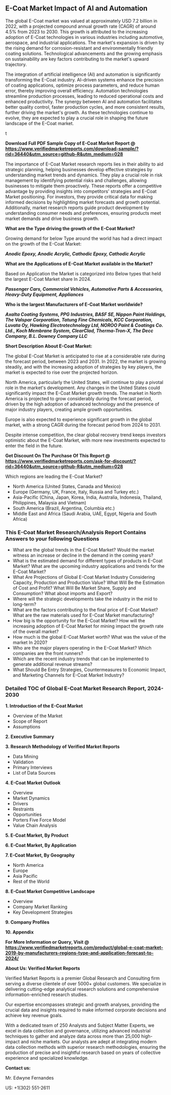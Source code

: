 <h2>E-Coat Market Impact of AI and Automation</h2><p>The global E-Coat market was valued at approximately USD 7.2 billion in 2022, with a projected compound annual growth rate (CAGR) of around 4.5% from 2023 to 2030. This growth is attributed to the increasing adoption of E-Coat technologies in various industries including automotive, aerospace, and industrial applications. The market's expansion is driven by the rising demand for corrosion-resistant and environmentally friendly coating solutions. Technological advancements and the growing emphasis on sustainability are key factors contributing to the market's upward trajectory.</p><p>The integration of artificial intelligence (AI) and automation is significantly transforming the E-Coat industry. AI-driven systems enhance the precision of coating applications, optimize process parameters, and reduce human error, thereby improving overall efficiency. Automation technologies streamline production processes, leading to reduced operational costs and enhanced productivity. The synergy between AI and automation facilitates better quality control, faster production cycles, and more consistent results, further driving the market's growth. As these technologies continue to evolve, they are expected to play a crucial role in shaping the future landscape of the E-Coat market.</p>t</p><p id="" class=""><strong>Download Full PDF Sample Copy of E-Coat Market Report @ <a href="https://www.verifiedmarketreports.com/download-sample/?rid=36440&utm_source=github-R&utm_medium=028" target="_blank">https://www.verifiedmarketreports.com/download-sample/?rid=36440&utm_source=github-R&utm_medium=028</a></strong></p><p>The importance of&nbsp;E-Coat Market research reports lies in their ability to aid strategic planning, helping businesses develop effective strategies by understanding market trends and dynamics. They play a crucial role in risk management by identifying potential risks and challenges, allowing businesses to mitigate them proactively. These reports offer a competitive advantage by providing insights into competitors' strategies and E-Coat Market positioning. For investors, they provide critical data for making informed decisions by highlighting market forecasts and growth potential. Additionally, market research reports guide product development by understanding consumer needs and preferences, ensuring products meet market demands and drive business growth.</p><p><strong>What are the&nbsp;Type driving the growth of the E-Coat Market?</strong></p><p id="" class="">Growing demand for below Type around the world has had a direct impact on the growth of the E-Coat Market:</p><em><strong>Anodic Epoxy, Anodic Acrylic, Cathodic Epoxy, Cathodic Acrylic</strong></em></p><strong>What are the&nbsp;Applications&nbsp;of E-Coat Market available in the Market?</strong></p><p id="" class="">Based on Application the Market is categorized into Below types that held the largest E-Coat Market share In 2024.</p><em><strong>Passenger Cars, Commercial Vehicles, Automotive Parts & Accessories, Heavy-Duty Equipment, Appliances</strong></em></p><strong>Who is the largest Manufacturers of E-Coat Market worldwide?</strong></p><p><em><strong>Axalta Coating Systems, PPG Industries, BASF SE, Nippon Paint Holdings, The Valspar Corporation, Tatung Fine Chemicals, KCC Corporation, Luvata Oy, Hawking Electrotechnology Ltd, NOROO Paint & Coatings Co. Ltd., Koch Membrane System, ClearClad, Therma-Tron-X, The Decc Company, B.L. Downey Company LLC</strong></em></p><p id="" class=""><strong>Short Description About E-Coat Market:</strong></p><p>The global E-Coat Market is anticipated to rise at a considerable rate during the forecast period, between 2023 and 2031. In 2022, the market is growing steadily, and with the increasing adoption of strategies by key players, the market is expected to rise over the projected horizon.</p><p>North America, particularly the United States, will continue to play a pivotal role in the market's development. Any changes in the United States could significantly impact the E-Coat Market growth trends. The market in North America is projected to grow considerably during the forecast period, driven by the high adoption of advanced technology and the presence of major industry players, creating ample growth opportunities.</p><p>Europe is also expected to experience significant growth in the global market, with a strong CAGR during the forecast period from 2024 to 2031.</p><p>Despite intense competition, the clear global recovery trend keeps investors optimistic about the E-Coat Market, with more new investments expected to enter the field in the future.</p><p id="" class=""><strong>Get Discount On The Purchase Of This Report @ <a href="https://www.verifiedmarketreports.com/ask-for-discount/?rid=36440&utm_source=github-R&utm_medium=028" target="_blank">https://www.verifiedmarketreports.com/ask-for-discount/?rid=36440&utm_source=github-R&utm_medium=028</a></strong></p>Which regions are leading the E-Coat Market?</p><ul><li>North America (United States, Canada and Mexico)</li><li>Europe (Germany, UK, France, Italy, Russia and Turkey etc.)</li><li>Asia-Pacific (China, Japan, Korea, India, Australia, Indonesia, Thailand, Philippines, Malaysia and Vietnam)</li><li>South America (Brazil, Argentina, Columbia etc.)</li><li>Middle East and Africa (Saudi Arabia, UAE, Egypt, Nigeria and South Africa)</li></ul><h3 id="" class="">This E-Coat Market Research/Analysis Report Contains Answers to your following Questions</h3><ul><li>What are the global trends in the E-Coat Market? Would the market witness an increase or decline in the demand in the coming years?</li><li>What is the estimated demand for different types of products in E-Coat Market? What are the upcoming industry applications and trends for the E-Coat Market?</li><li>What Are Projections of Global E-Coat Market Industry Considering Capacity, Production and Production Value? What Will Be the Estimation of Cost and Profit? What Will Be Market Share, Supply and Consumption? What about imports and Export?</li><li>Where will the strategic developments take the industry in the mid to long-term?</li><li>What are the factors contributing to the final price of E-Coat Market? What are the raw materials used for E-Coat Market manufacturing?</li><li>How big is the opportunity for the E-Coat Market? How will the increasing adoption of E-Coat Market for mining impact the growth rate of the overall market?</li><li>How much is the global E-Coat Market worth? What was the value of the market In 2020?</li><li>Who are the major players operating in the E-Coat Market? Which companies are the front runners?</li><li>Which are the recent industry trends that can be implemented to generate additional revenue streams?</li><li>What Should Be Entry Strategies, Countermeasures to Economic Impact, and Marketing Channels for E-Coat Market Industry?</li></ul><h3 id="" class="">Detailed TOC of Global E-Coat Market Research Report, 2024-2030</h3><p id="" class=""><strong>1. Introduction of the E-Coat Market</strong></p><ul><li>Overview of the Market</li><li>Scope of Report</li><li>Assumptions</li></ul><p id="" class=""><strong>2. Executive Summary</strong></p><p id="" class=""><strong>3. Research Methodology of Verified Market Reports</strong></p><ul><li>Data Mining</li><li>Validation</li><li>Primary Interviews</li><li>List of Data Sources</li></ul><p id="" class=""><strong>4. E-Coat Market Outlook</strong></p><ul><li>Overview</li><li>Market Dynamics</li><li>Drivers</li><li>Restraints</li><li>Opportunities</li><li>Porters Five Force Model</li><li>Value Chain Analysis</li></ul><p id="" class=""><strong>5. E-Coat Market, By Product</strong></p><p id="" class=""><strong>6. E-Coat Market, By Application</strong></p><p id="" class=""><strong>7. E-Coat Market, By Geography</strong></p><ul><li>North America</li><li>Europe</li><li>Asia Pacific</li><li>Rest of the World</li></ul><p id="" class=""><strong>8. E-Coat Market Competitive Landscape</strong></p><ul><li>Overview</li><li>Company Market Ranking</li><li>Key Development Strategies</li></ul><p id="" class=""><strong>9. Company Profiles</strong></p><p id="" class=""><strong>10. Appendix</strong></p><p id="" class=""><strong>For More Information or Query, Visit @ <a href="https://www.verifiedmarketreports.com/product/global-e-coat-market-2019-by-manufacturers-regions-type-and-application-forecast-to-2024/" target="_blank">https://www.verifiedmarketreports.com/product/global-e-coat-market-2019-by-manufacturers-regions-type-and-application-forecast-to-2024/</a></strong></p><p id="" class=""><strong>About Us: Verified Market Reports</strong></p><p id="" class="">Verified Market Reports is a premier Global Research and Consulting firm serving a diverse clientele of over 5000+ global customers. We specialize in delivering cutting-edge analytical research solutions and comprehensive information-enriched research studies.</p><p id="" class="">Our expertise encompasses strategic and growth analyses, providing the crucial data and insights required to make informed corporate decisions and achieve key revenue goals.</p><p id="" class="">With a dedicated team of 250 Analysts and Subject Matter Experts, we excel in data collection and governance, utilizing advanced industrial techniques to gather and analyze data across more than 25,000 high-impact and niche markets. Our analysts are adept at integrating modern data collection methods with superior research methodologies, ensuring the production of precise and insightful research based on years of collective experience and specialized knowledge.</p><p id="" class=""><strong>Contact us:</strong></p><p id="" class="">Mr. Edwyne Fernandes</p><p id="" class="">US: +1(302) 551-2611</p>